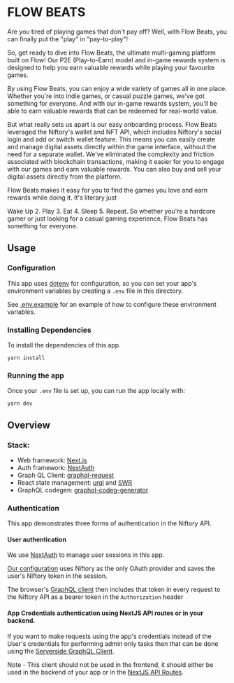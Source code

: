 # FLOW BEATS

Are you tired of playing games that don't pay off? Well, with Flow Beats, you can finally put the "play" in "pay-to-play"!

So, get ready to dive into Flow Beats, the ultimate multi-gaming platform built on Flow!
Our P2E (Play-to-Earn) model and in-game rewards system is designed to help you earn valuable rewards while playing your favourite games.

By using Flow Beats, you can enjoy a wide variety of games all in one place. Whether you're into indie games, or casual puzzle games, we've got something for everyone. And with our in-game rewards system, you'll be able to earn valuable rewards that can be redeemed for real-world value.

But what really sets us apart is our easy onboarding process. Flow Beats leveraged the Niftory's wallet and NFT API, which includes Niftory's social login and add or switch wallet feature. This means you can easily create and manage digital assets directly within the game interface, without the need for a separate wallet. We've eliminated the complexity and friction associated with blockchain transactions, making it easier for you to engage with our games and earn valuable rewards.
You can also buy and sell your digital assets directly from the platform.

Flow Beats makes it easy for you to find the games you love and earn rewards while doing it. It's literary just

Wake Up 2. Play 3. Eat 4. Sleep 5. Repeat.
So whether you're a hardcore gamer or just looking for a casual gaming experience, Flow Beats has something for everyone.

## Usage

### Configuration

This app uses [dotenv](https://github.com/motdotla/dotenv) for configuration, so you can set your app's environment variables by creating a `.env` file in this directory.

See [.env.example](./.env.example) for an example of how to configure these environment variables.

### Installing Dependencies

To install the dependencies of this app.

```
yarn install
```

### Running the app

Once your `.env` file is set up, you can run the app locally with:

```
yarn dev
```

## Overview

### Stack:

- Web framework: [Next.js](https://nextjs.org/)
- Auth framework: [NextAuth](https://next-auth.js.org/)
- Graph QL Client: [graphql-request](https://github.com/prisma-labs/graphql-request)
- React state management: [urql](https://formidable.com/open-source/urql/) and [SWR](https://swr.vercel.app/docs/with-nextjs)
- GraphQL codegen: [graphql-codeg-generator](https://www.graphql-code-generator.com/)

### Authentication

This app demonstrates three forms of authentication in the Niftory API.

#### User authentication

We use [NextAuth](https://next-auth.js.org/) to manage user sessions in this app.

[Our configuration](pages/api/auth/[...nextauth].ts) uses Niftory as the only OAuth provider and saves the user's Niftory token in the session.

The browser's [GraphQL client](src/components/GraphQLClientProvider.tsx) then includes that token in every request to the Niftory API as a bearer token in the `Authorization` header

#### App Credentials authentication using NextJS API routes or in your backend.

If you want to make requests using the app's credentials instead of the User's credentials for performing admin only tasks then that can be done using the [Serverside GraphQL Client](src/graphql/getClientForServer.ts).

Note - This client should not be used in the frontend, it should either be used in the backend of your app or in the [NextJS API Routes](https://nextjs.org/docs/api-routes/introduction). 


